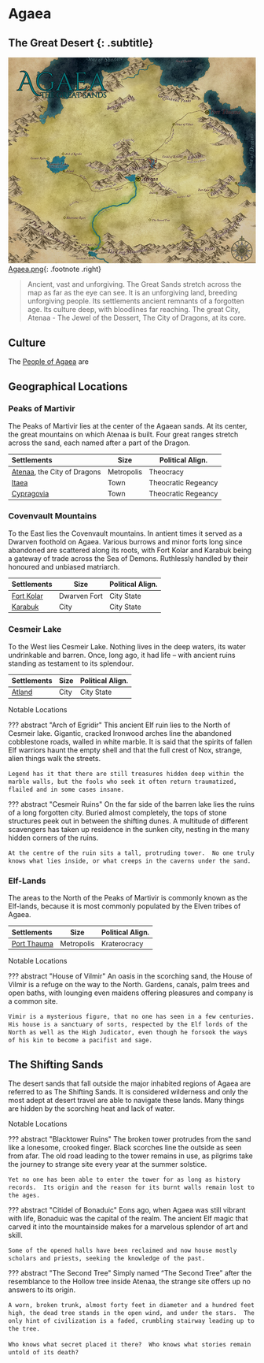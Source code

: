 # Agaea
## The Great Desert {: .subtitle}

![Map of Agaea](../../assets/images/maps/Agaea_web.png "Map of Agaea")
[Agaea.png](../../assets/images/maps/Agaea.png){: .footnote .right}

> Ancient, vast and unforgiving.  The Great Sands stretch across the map as far as the eye can see.  It is an unforgiving land, breeding unforgiving people.  Its settlements ancient remnants of a forgotten age.  Its culture deep, with bloodlines far reaching.  The great City, Atenaa - The Jewel of the Dessert, The City of Dragons, at its core.

## Culture
The [People of Agaea](/people/by_region/people_of_agaea) are

## Geographical Locations
### Peaks of Martivir
The Peaks of Martivir lies at the center of the Agaean sands.  At its center, the great mountains on which Atenaa is built.  Four great ranges stretch across the sand, each named after a part of the Dragon.

|Settlements|Size|Political Align.|
|:--|---|---|
|[Atenaa](../../settlements/agaea/atenaa), the City of Dragons|Metropolis|Theocracy|
|[Itaea](../../settlements/agaea/itaea)|Town|Theocratic Regeancy|
|[Cypragovia](../../settlements/agaea/cypragovia)|Town|Theocratic Regeancy|

### Covenvault Mountains
To the East lies the Covenvault mountains.  In antient times it served as a Dwarven foothold on Agaea.  Various burrows and minor forts long since abandoned are scattered along its roots, with Fort Kolar and Karabuk being a gateway of trade across the Sea of Demons.  Ruthlessly handled by their honoured and unbiased matriarch.

|Settlements|Size|Political Align.|
|:--|---|---|
|[Fort Kolar](../../settlements/agaea/fort_kolar)|Dwarven Fort|City State|
|[Karabuk](../../settlements/agaea/karabuk)|City|City State|

### Cesmeir Lake
To the West lies Cesmeir Lake.  Nothing lives in the deep waters, its water undrinkable and barren.  Once, long ago, it had life – with ancient ruins standing as testament to its splendour.

|Settlements|Size|Political Align.|
|:--|---|---|
|[Atland](../../settlements/agaea/atland)|City|City State|

Notable Locations

??? abstract "Arch of Egridir"
    This ancient Elf ruin lies to the North of Cesmeir lake.  Gigantic, cracked Ironwood arches line the abandoned cobblestone roads, walled in white marble.  It is said that the spirits of fallen Elf warriors haunt the empty shell and that the full crest of Nox, strange, alien things walk the streets.

    Legend has it that there are still treasures hidden deep within the marble walls, but the fools who seek it often return traumatized, flailed and in some cases insane.

??? abstract "Cesmeir Ruins"
    On the far side of the barren lake lies the ruins of a long forgotten city.  Buried almost completely, the tops of stone structures peek out in between the shifting dunes.  A multitude of different scavengers has taken up residence in the sunken city, nesting in the many hidden corners of the ruins.

    At the centre of the ruin sits a tall, protruding tower.  No one truly knows what lies inside, or what creeps in the caverns under the sand.

### Elf-Lands
The areas to the North of the Peaks of Martivir is commonly known as the Elf-lands, because it is most commonly populated by the Elven tribes of Agaea.

|Settlements|Size|Political Align.|
|:--|---|---|
|[Port Thauma](../../settlements/agaea/port_thauma)|Metropolis|Kraterocracy|

Notable Locations

??? abstract "House of Vilmir"
    An oasis in the scorching sand, the House of Vilmir is a refuge on the way to the North.  Gardens, canals, palm trees and open baths, with lounging even maidens offering pleasures and company is a common site.

    Vimir is a mysterious figure, that no one has seen in a few centuries.  His house is a sanctuary of sorts, respected by the Elf lords of the North as well as the High Judicator, even though he forsook the ways of his kin to become a pacifist and sage.

## The Shifting Sands
The desert sands that fall outside the major inhabited regions of Agaea are referred to as The Shifting Sands. It is considered wilderness and only the most adept at desert travel are able to navigate these lands. Many things are hidden by the scorching heat and lack of water.

Notable Locations

??? abstract "Blacktower Ruins"
    The broken tower protrudes from the sand like a lonesome, crooked finger.  Black scorches line the outside as seen from afar.  The old road leading to the tower remains in use, as pilgrims take the journey to strange site every year at the summer solstice.

    Yet no one has been able to enter the tower for as long as history records.  Its origin and the reason for its burnt walls remain lost to the ages.

??? abstract "Citidel of Bonaduic"
    Eons ago, when Agaea was still vibrant with life, Bonaduic was the capital of the realm.  The ancient Elf magic that carved it into the mountainside makes for a marvelous splendor of art and skill.

    Some of the opened halls have been reclaimed and now house mostly scholars and priests, seeking the knowledge of the past.

??? abstract "The Second Tree"
    Simply named “The Second Tree” after the resemblance to the Hollow tree inside Atenaa, the strange site offers up no answers to its origin.

    A worn, broken trunk, almost forty feet in diameter and a hundred feet high, the dead tree stands in the open wind, and under the stars.  The only hint of civilization is a faded, crumbling stairway leading up to the tree.

    Who knows what secret placed it there?  Who knows what stories remain untold of its death?
